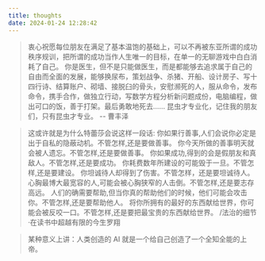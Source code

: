 ```yaml
---
title: thoughts
date: 2024-01-24 12:28:42
---
```


<blockquote>
 
 衷心祝愿每位朋友在满足了基本温饱的基础上，可以不再被东亚所谓的成功秩序规训，把所谓的成功当作人生唯一的目标，在单一的无聊游戏中白白消耗了自己。
 你是医生，但不是只能做医生，而是都能够去追求属于自己的自由而全面的发展，能够换尿布，策划战争、杀猪、开船、设计房子、写十四行诗、结算账户、砌墙、接脱臼的骨头，安慰濒死的人，服从命令，发布命令，携手合作，做独立行动，写数学方程分析新问题成份，电脑编程，做出可口的饭，善于打架。最后勇敢地死去……
 昆虫才专业化，记住我的朋友们，只有昆虫才专业。
 -- 曹丰泽

</blockquote>

<blockquote>

这或许就是为什么特蕾莎会说这样一段话:
你如果行善事,人们会说你必定是出于自私的隐蔽动机。不管怎样,还是要做善事。
你今天所做的善事明天就会被人遗忘。不管怎样,还是要做善事。
你如果成功,得到的会是假朋友和真敌人。不管怎样,还是要成功。
你耗费数年所建设的可能毁于一旦。不管怎样,还是要建设。
你坦诚待人却得到了伤害。不管怎样，还是要坦诚待人。
心胸最博大最宽容的人,可能会被心胸狭窄的人击倒。不管怎样,还是要志存高远。
人们的确需要帮助,但当你真的帮助他们的时候，他们可能会攻击你。不管怎样,还是要帮助他人。
将你所拥有的最好的东西献给世界，你可能会被反咬一口。不管怎样,还是要把最宝贵的东西献给世界。
/法治的细节·在读书中超越有限的今生罗翔

</blockquote>

<blockquote>
 
某种意义上讲：人类创造的 AI 就是一个给自己创造了一个全知全能的上帝。

</blockquote>
